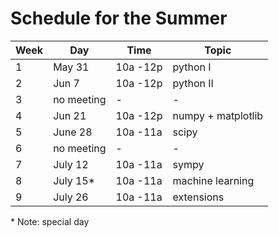 # Schedule for the Summer

 Week |       Day    |       Time |        Topic
------|--------------|------------|----------------
1     |  May 31      | 10a -12p   |  python I
2     |  Jun 7       | 10a -12p   |  python II
3     |  no meeting  |  -         |   -
4     |  Jun 21      | 10a -12p   |  numpy + matplotlib
5     |  June 28     | 10a -11a   |  scipy
6     |  no meeting  |  -         |   -
7     |  July 12     | 10a -11a   |  sympy
8     |  July 15*    | 10a -11a   |  machine learning
9     |  July 26     | 10a -11a   |  extensions

\* Note: special day
